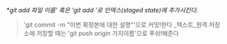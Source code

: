 **git add 파일 이름' 혹은 'git add *'로 인덱스(staged state)에 추가시킨다.**
>'git commit -m "이번 확정본에 대한 설명"'으로 커밋!한다
_텍스트_원격 저장소에 저장할 때는 'git push origin 가지이름'으로 푸쉬!해준다
